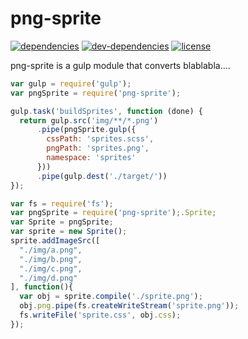 png-sprite
==========
[![dependencies](https://img.shields.io/david/Coveo/coveo.analytics.js.svg?style=flat-square)](https://github.com/Coveo/coveo.analytics.js/blob/master/package.json)
[![dev-dependencies](https://img.shields.io/david/dev/Coveo/coveo.analytics.js.svg?style=flat-square)](https://github.com/Coveo/coveo.analytics.js/blob/master/package.json)
[![license](http://img.shields.io/badge/license-MIT-blue.svg?style=flat-square)](https://github.com/Coveo/coveo.analytics.js/blob/master/LICENSE)

png-sprite is a gulp module that converts blablabla....

```js
var gulp = require('gulp');
var pngSprite = require('png-sprite');

gulp.task('buildSprites', function (done) {
  return gulp.src('img/**/*.png')
      .pipe(pngSprite.gulp({
        cssPath: 'sprites.scss',
        pngPath: 'sprites.png',
        namespace: 'sprites'
      }))
      .pipe(gulp.dest('./target/'))
});
```
```js
var fs = require('fs');
var pngSprite = require('png-sprite');.Sprite;
var Sprite = pngSprite;
var sprite = new Sprite();
sprite.addImageSrc([
  "./img/a.png",
  "./img/b.png",
  "./img/c.png",
  "./img/d.png"
], function(){
  var obj = sprite.compile('./sprite.png');
  obj.png.pipe(fs.createWriteStream('sprite.png'));
  fs.writeFile('sprite.css', obj.css);
});
```
